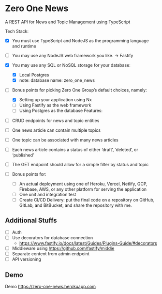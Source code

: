 # Zero One News

A REST API for News and Topic Management using TypeScript

Tech Stack:

- [x] You must use TypeScript and NodeJS as the programming language and runtime
- [ ] You may use any NodeJS web framework you like. -> Fastify

- [x] You may use any SQL or NoSQL storage for your database:

  - [x] Local Postgres
  - [x] note: database name: zero_one_news

- [ ] Bonus points for picking Zero One Group’s default choices, namely:

  - [x] Setting up your application using Nx
  - [ ] Using Fastify as the web framework
  - [ ] Using Postgres as the database
        Features:

- [ ] CRUD endpoints for news and topic entities
- [ ] One news article can contain multiple topics
- [ ] One topic can be associated with many news articles
- [ ] Each news article contains a status of either ‘draft’, ‘deleted’, or ‘published’
- [ ] The GET endpoint should allow for a simple filter by status and topic
- [ ] Bonus points for:
  - [ ] An actual deployment using one of Heroku, Vercel, Netlify, GCP, Firebase, AWS, or any other platform for serving the application
  - [ ] One unit and integration test
  - [ ] Create CI/CD
        Delivery: put the final code on a repository on GitHub, GitLab, and BitBucket, and share the repository with me.

## Additional Stuffs

- [ ] Auth
- [ ] Use decorators for database connection
  - https://www.fastify.io/docs/latest/Guides/Plugins-Guide/#decorators
- [ ] Middleware using https://github.com/fastify/middie
- [ ] Separate content from admin endpoint
- [ ] API versioning

## Demo

Demo https://zero-one-news.herokuapp.com

